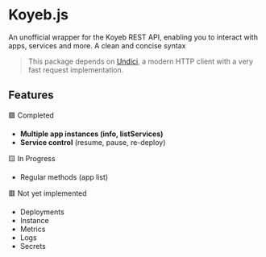 # Koyeb.js
 An unofficial wrapper for the Koyeb REST API, enabling you to interact with apps, services and more.
 A clean and concise syntax 
 
 > This package depends on [Undici](https://npmjs.com/package/undici), a modern HTTP client with a very fast request implementation.

## Features
🟩 Completed
  - **Multiple app instances (info, listServices)** <br>
  - **Service control** (resume, pause, re-deploy)<br>
  
🟨 In Progress
  - Regular methods (app list)<br>

🟥 Not yet implemented
- Deployments <br>
- Instance <br>
- Metrics <br>
- Logs <br>
- Secrets
